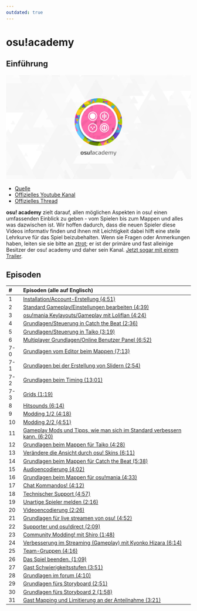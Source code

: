 ```yaml
---
outdated: true
---
```


# osu!academy

## Einführung

![osu!academy's logo](img/osu!academy-logo.png "osu!academy logo")

- [Quelle](https://osu.ppy.sh/home/news/2013-12-19-introducing-the-osu-academy)
- [Offizielles Youtube Kanal](https://www.youtube.com/user/osuacademy/videos)
- [Offizielles Thread](https://osu.ppy.sh/community/forums/topics/169707)

**osu! academy** zielt darauf, allen möglichen Aspekten in osu! einen umfassenden Einblick zu geben - vom Spielen bis zum Mappen und alles was dazwischen ist.
Wir hoffen dadurch, dass die neuen Spieler diese Videos informativ finden und ihnen mit Leichtigkeit dabei hilft eine steile Lehrkurve für das Spiel beizubehalten. Wenn sie Fragen oder Anmerkungen haben, leiten sie sie bitte an [ztrot](https://osu.ppy.sh/users/6347); er ist der primäre und fast alleinige Besitzer der osu! academy und daher sein Kanal.
[Jetzt sogar mit einem Trailer](https://www.youtube.com/watch?v=z5gy34k3RI0&amp;feature=c4-overview&amp;list=UUMeRgqzTfC5ja40B6kM6pdg).

## Episoden

| # | Episoden (alle auf Englisch) |
| :-- | :-- |
| 1 | [Installation/Account-Erstellung (4:51)](https://www.youtube.com/watch?v=mOl2QgJ13OQ) |
| 2 | [Standard Gameplay/Einstellungen bearbeiten (4:39)](https://www.youtube.com/watch?v=CLDMuyNZj3M) |
| 3 | [osu!mania Keylayouts/Gameplay mit Loliflan (4:24)](https://www.youtube.com/watch?v=dw0Ey2HtcYk) |
| 4 | [Grundlagen/Steuerung in Catch the Beat (2:36)](https://www.youtube.com/watch?v=GBMakUM8ukQ) |
| 5 | [Grundlagen/Steuerung in Taiko (3:19)](https://www.youtube.com/watch?v=oHVBRmGBWoM) |
| 6 | [Multiplayer Grundlagen/Online Benutzer Panel (6:52)](https://www.youtube.com/watch?v=cyYRl-a5xII) |
| 7-0 | [Grundlagen vom Editor beim Mappen (7:13)](https://www.youtube.com/watch?v=WKS8Zhut9XU) |
| 7-1 | [Grundlagen bei der Erstellung von Slidern (2:54)](https://www.youtube.com/watch?v=RKLanv4pvJc) |
| 7-2 | [Grundlagen beim Timing (13:01)](https://www.youtube.com/watch?v=8nsbrOhLE9w) |
| 7-3 | [Grids (1:19)](https://www.youtube.com/watch?v=MhIuPvQjLbU) |
| 8 | [Hitsounds (6:14)](https://www.youtube.com/watch?v=PFEYlQfiJHQ) |
| 9 | [Modding 1/2 (4:18)](https://www.youtube.com/watch?v=bTGBspoMFVA) |
| 10 | [Modding 2/2 (4:51)](https://www.youtube.com/watch?v=SFSwmRdNbXM) |
| 11 | [Gameplay Mods und Tipps, wie man sich im Standard verbessern kann. (6:20)](https://www.youtube.com/watch?v=j8fpJKCjTvM) |
| 12 | [Grundlagen beim Mappen für Taiko (4:28)](https://www.youtube.com/watch?v=8reEFNk5kQY) |
| 13 | [Verändere die Ansicht durch osu! Skins (6:11)](https://www.youtube.com/watch?v=oUvCBsGyTtw) |
| 14 | [Grundlagen beim Mappen für Catch the Beat (5:38)](https://www.youtube.com/watch?v=dyDMyB9D420) |
| 15 | [Audioencodierung (4:02)](https://www.youtube.com/watch?v=muu3HkG38kk) |
| 16 | [Grundlagen beim Mappen für osu!mania (4:33)](https://www.youtube.com/watch?v=uTnO_7bMV44) |
| 17 | [Chat Kommandos! (4:12)](https://www.youtube.com/watch?v=yWqRJZ5FX5Y) |
| 18 | [Technischer Support (4:57)](https://www.youtube.com/watch?v=Ywu3PZGYPxs) |
| 19 | [Unartige Spieler melden (2:16)](https://www.youtube.com/watch?v=ZoBAZCl9wXY) |
| 20 | [Videoencodierung (2:26)](https://www.youtube.com/watch?v=exyuI9lv_OI) |
| 21 | [Grundlagen für live streamen von osu! (4:52)](https://www.youtube.com/watch?v=59Tm9LvYk3Q) |
| 22 | [Supporter und osu!direct (2:09)](https://www.youtube.com/watch?v=ec0pLh4U8eY) |
| 23 | [Community Modding! mit Shiro (1:48)](https://www.youtube.com/watch?v=MxlB__wjt9A) |
| 24 | [Verbesserung im Streaming (Gameplay) mit Kyonko Hizara (6:14)](https://www.youtube.com/watch?v=pq33jvMitRk) |
| 25 | [Team-Gruppen (4:16)](https://www.youtube.com/watch?v=sgcdrxevAT4) |
| 26 | [Das Spiel beenden. (1:09)](https://www.youtube.com/watch?v=y61v2QCHlpY) |
| 27 | [Gast Schwierigkeitsstufen (3:51)](https://www.youtube.com/watch?v=nXWA1Qh9bT8) |
| 28 | [Grundlagen im forum (4:10)](https://www.youtube.com/watch?v=PEZFOM8NKtw) |
| 29 | [Grundlagen fürs Storyboard (2:51)](https://www.youtube.com/watch?v=uvCRwcyJ4TA) |
| 30 | [Grundlagen fürs Storyboard 2 (1:58)](https://www.youtube.com/watch?v=EvICgPuOylk) |
| 31 | [Gast Mapping und Limitierung an der Anteilnahme (3:21)](https://www.youtube.com/watch?v=s2ZK4o8V5tI) |
